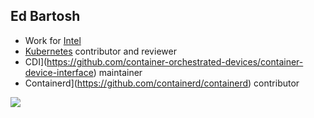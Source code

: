 ## Ed Bartosh

- Work for [Intel](https://github.com/intel)
- [Kubernetes](https://github.com/kubernetes/kubernetes) contributor and reviewer
- CDI](https://github.com/container-orchestrated-devices/container-device-interface) maintainer
- Containerd](https://github.com/containerd/containerd) contributor

![](https://github-readme-stats.vercel.app/api?username=bart0sh&count_private=true)
